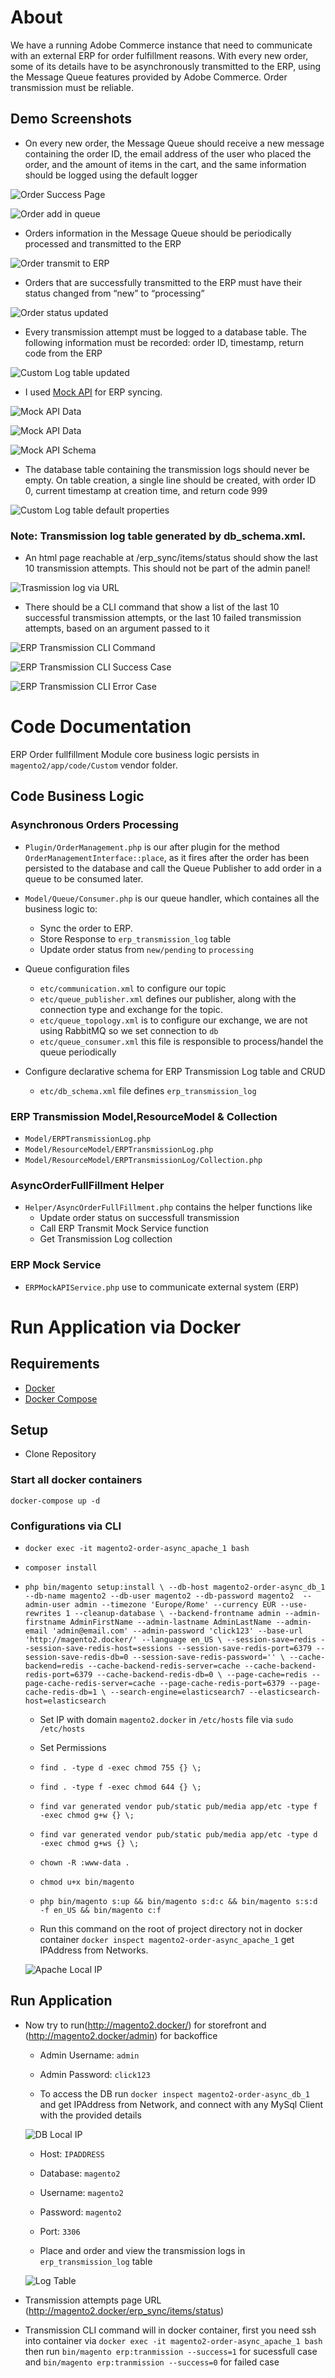 # About

We have a running Adobe Commerce instance that need to communicate with an external ERP for order fulfillment reasons. With every new order, some of its details have to be asynchronously transmitted to the ERP, using the Message Queue features provided by Adobe Commerce. Order transmission must be reliable.

## Demo Screenshots
- On every new order, the Message Queue should receive a new message containing the order ID, the email address of the user who placed the order, and the amount of items in the cart, and the same information should be logged using the default logger

![Order Success Page](/readme-media/order-success.jpeg "Order Success Page")

![Order add in queue](/readme-media/order-add-in-queue-for-erp-sync.jpeg "Order add in queue")

- Orders information in the Message Queue should be periodically processed and transmitted to the ERP

![Order transmit to ERP](/readme-media/order-transmit-to-erp.jpeg "Order transmit to ERP")

- Orders that are successfully transmitted to the ERP must have their status changed from “new” to “processing”

![Order status updated](/readme-media/order-status-also-updated.jpeg "Order status updated")

- Every transmission attempt must be logged to a database table. The following information must be recorded: order ID, timestamp, return code from the ERP

![Custom Log table updated](/readme-media/on-transmit-log-table-update.jpeg "Custom Log table updated")

- I used [Mock API](https://mockapi.io/) for ERP syncing.

![Mock API Data](/readme-media/Erp-Mock-API.jpeg "Mock API Data")

![Mock API Data](/readme-media/mock-api-synced-data.jpeg "Mock API Data")

![Mock API Schema](/readme-media/mock-api-schema.jpeg "Mock API Schema")

- The database table containing the transmission logs should never be empty. On table creation, a single line should be created, with order ID 0, current timestamp at creation time, and return code 999

![Custom Log table default properties](/readme-media/transmission-table-properties.jpeg "Custom Log table default properties")

### Note: Transmission log table generated by db_schema.xml.

- An html page reachable at /erp_sync/items/status should show the last 10 transmission attempts. This should not be part of the admin panel!

![Trasmission log via URL](/readme-media/get-transmission-via-url.jpeg "Trasmission log via URL")

- There should be a CLI command that show a list of the last 10 successful transmission attempts, or the last 10 failed transmission attempts, based on an argument passed to it

![ERP Transmission CLI Command](/readme-media/cli-command-registered.jpeg "ERP Transmission CLI Command")

![ERP Transmission CLI Success Case](/readme-media/get-transmission-via-cli-success-case.jpeg "ERP Transmission CLI Success Case")

![ERP Transmission CLI Error Case](/readme-media/get-transmission-via-cli-error-case.jpeg "ERP Transmission CLI Error Case")

# Code Documentation

ERP Order fullfillment Module core business logic persists in `magento2/app/code/Custom` vendor folder.

## Code Business Logic

### Asynchronous Orders Processing
- `Plugin/OrderManagement.php` is our after plugin for the method `OrderManagementInterface::place`, as it fires after the order has been persisted to the database and call the Queue Publisher to add order in a queue to be consumed later.

- `Model/Queue/Consumer.php` is our queue handler, which containes all the business logic to: 
  - Sync the order to ERP.
  - Store Response to `erp_transmission_log` table
  - Update order status from `new/pending` to `processing`

- Queue configuration files
  - `etc/communication.xml` to configure our topic
  - `etc/queue_publisher.xml` defines our publisher, along with the connection type and exchange for the topic.
  - `etc/queue_topology.xml` is to configure our exchange, we are not using RabbitMQ so we set connection to `db`
  - `etc/queue_consumer.xml` this file is responsible to process/handel the queue periodically

- Configure declarative schema for ERP Transmission Log table and CRUD
  - `etc/db_schema.xml` file defines `erp_transmission_log`
  
### ERP Transmission Model,ResourceModel & Collection  
  - `Model/ERPTransmissionLog.php`
  - `Model/ResourceModel/ERPTransmissionLog.php`
  - `Model/ResourceModel/ERPTransmissionLog/Collection.php`

### AsyncOrderFullFillment Helper
  - `Helper/AsyncOrderFullFillment.php` contains the helper functions like
    - Update order status on successfull transmission
    - Call ERP Transmit Mock Service function
    - Get Transmission Log collection

### ERP Mock Service
  - `ERPMockAPIService.php` use to communicate external system (ERP)


# Run Application via Docker 

## Requirements
- [Docker](https://docs.docker.com/install)
- [Docker Compose](https://docs.docker.com/compose/install)

## Setup
- Clone Repository

### Start all docker containers

`docker-compose up -d`

### Configurations via CLI
- `docker exec -it magento2-order-async_apache_1 bash`

- `composer install`

- `php bin/magento setup:install \
  --db-host magento2-order-async_db_1 --db-name magento2 --db-user magento2 --db-password magento2  --admin-user admin --timezone 'Europe/Rome' --currency EUR --use-rewrites 1 --cleanup-database \
  --backend-frontname admin --admin-firstname AdminFirstName --admin-lastname AdminLastName --admin-email 'admin@email.com' --admin-password 'click123' --base-url 'http://magento2.docker/' --language en_US \
  --session-save=redis --session-save-redis-host=sessions --session-save-redis-port=6379 --session-save-redis-db=0 --session-save-redis-password='' \
  --cache-backend=redis --cache-backend-redis-server=cache --cache-backend-redis-port=6379 --cache-backend-redis-db=0 \
  --page-cache=redis --page-cache-redis-server=cache --page-cache-redis-port=6379 --page-cache-redis-db=1 \
  --search-engine=elasticsearch7 --elasticsearch-host=elasticsearch`

   - Set IP with domain `magento2.docker` in `/etc/hosts` file via `sudo /etc/hosts`

   - Set Permissions 
    - `find . -type d -exec chmod 755 {} \;`
    - `find . -type f -exec chmod 644 {} \;`
    - `find var generated vendor pub/static pub/media app/etc -type f -exec chmod g+w {} \;`
    - `find var generated vendor pub/static pub/media app/etc -type d -exec chmod g+ws {} \;`
    - `chown -R :www-data .` 
    - `chmod u+x bin/magento`
   
    - `php bin/magento s:up && bin/magento s:d:c && bin/magento s:s:d -f en_US && bin/magento c:f`

   - Run this command on the root of project directory not in docker container `docker inspect magento2-order-async_apache_1` get IPAddress from Networks.

   ![Apache Local IP](/readme-media/apache-network-ip.jpeg "Apache Local IP")

## Run Application
   
- Now try to run(http://magento2.docker/) for storefront and (http://magento2.docker/admin) for backoffice
   - Admin Username: `admin`
   - Admin Password: `click123`

   - To access the DB run `docker inspect magento2-order-async_db_1` and get IPAddress from Network, and connect with any MySql Client with the provided details
   
   ![DB Local IP](/readme-media/db-local-ip.jpeg "DB Local IP")
   - Host: `IPADDRESS`
   - Database: `magento2`
   - Username: `magento2`
   - Password: `magento2`
   - Port: `3306`

   - Place and order and view the transmission logs in `erp_transmission_log` table

    ![Log Table](/readme-media/transmission-log-table.jpeg "Log Table")
- Transmission attempts page URL (http://magento2.docker/erp_sync/items/status)

- Transmission CLI command will in docker container, first you need ssh into container via `docker exec -it magento2-order-async_apache_1 bash` then run `bin/magento erp:tranmission --success=1` for sucessfull case and `bin/magento erp:tranmission --success=0` for failed case 



  

